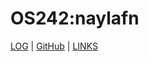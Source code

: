 # OS242:naylafn

[LOG](TXT/mylog.txt) | [GitHub](https://github.com) | [LINKS](https://github.com/naylafn/os242/blob/88f3b9923f8e3c66a7c50ddd9989ecc92631165b/links.md)

